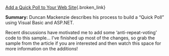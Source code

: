 [Add a Quick Poll to Your Web Site](http://msdn.microsoft.com/vbasic/using/columns/code4fun/default.aspx?pull=/library/en-us/dncodefun/html/code4fun08032004.asp){.broken_link}
				  

				  
**Summary:** Duncan Mackenzie describes his process to build a &#8220;Quick Poll&#8221; using Visual Basic and ASP.NET.

Recent discussions have motivated me to add some &#8216;anti-repeat-voting&#8217; code to this sample&#8230; I&#8217;ve finished up most of the changes, so grab the sample from the article if you are interested and then watch this space for more information on the additions!